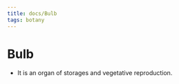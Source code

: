 ```yaml
---
title: docs/Bulb
tags: botany
---
```


# Bulb
- It is an organ of storages and vegetative reproduction.